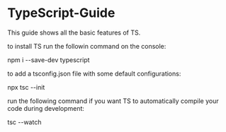 # TypeScript-Guide

This guide shows all the basic features of TS.

to install TS run the followin command on the console:

npm i --save-dev typescript

to add a tsconfig.json file with some default configurations:

npx tsc --init

run the following command if you want TS to automatically compile your code during development:

tsc --watch
